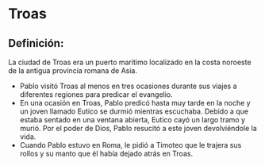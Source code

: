 # Troas

## Definición: 

La ciudad de Troas era un puerto marítimo localizado en la costa noroeste de la antigua provincia romana de Asia.

* Pablo visitó Troas al menos en tres ocasiones durante sus viajes a diferentes regiones para predicar el evangelio.
* En una ocasión en Troas, Pablo predicó hasta muy tarde en la noche y un joven llamado Eutico se durmió mientras escuchaba.  Debido a que estaba sentado en una ventana abierta, Eutico cayó un largo tramo y murió.  Por el poder de Dios, Pablo resucitó a este joven devolviéndole la vida.
* Cuando Pablo estuvo en Roma, le pidió a Timoteo que le trajera sus rollos y su manto que él había dejado atrás en Troas.

